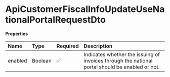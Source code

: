 # ApiCustomerFiscalInfoUpdateUseNationalPortalRequestDto

**Properties**

| Name    | Type    | Required | Description                                                                                     |
| :------ | :------ | :------- | :---------------------------------------------------------------------------------------------- |
| enabled | Boolean | ✅       | Indicates whether the issuing of invoices through the national portal should be enabled or not. |

<!-- This file was generated by liblab | https://liblab.com/ -->
